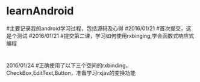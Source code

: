 # learnAndroid
#主要记录我的android学习过程，包括源码及心得
#2016/01/21
#首次提交，这是个测试
#2016/01/21
#提交第二课，学习如何使用rxbinging,学会函数式响应式编程
#
2016/01/24 
#正确使用了以下三个空间的rxbinding，CheckBox,EditText,Button，准备学习rxjav的变换功能
